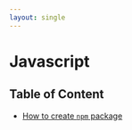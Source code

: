```yaml
---
layout: single
---
```


# Javascript

## Table of Content

* [How to create `npm` package](./create-npm-package.md)
